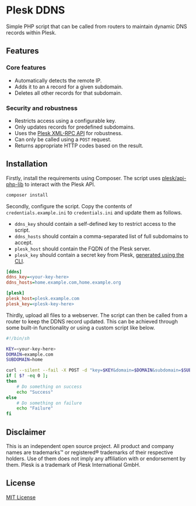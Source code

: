 # Plesk DDNS
Simple PHP script that can be called from routers to maintain dynamic DNS records within Plesk.

## Features
### Core features
- Automatically detects the remote IP.
- Adds it to an `A` record for a given subdomain.
- Deletes all other records for that subdomain.

### Security and robustness
- Restricts access using a configurable key.
- Only updates records for predefined subdomains.
- Uses the [Plesk XML-RPC API](https://docs.plesk.com/en-US/obsidian/api-rpc/about-xml-api.28709/) for robustness.
- Can only be called using a `POST` request.
- Returns appropriate HTTP codes based on the result.

## Installation
Firstly, install the requirements using Composer. The script uses [plesk/api-php-lib](https://github.com/plesk/api-php-lib) to interact with the Plesk API.

```bash
composer install
```

Secondly, configure the script. Copy the contents of `credentials.example.ini` to `credentials.ini` and update them as follows.
- `ddns_key` should contain a self-defined key to restrict access to the script.
- `ddns_hosts` should contain a comma-separated list of full subdomains to accept.
- `plesk_host` should contain the FQDN of the Plesk server.
- `plesk_key` should contain a secret key from Plesk, [generated using the CLI](https://support.plesk.com/hc/en-us/articles/115001284353-How-to-create-an-API-access-token-and-how-to-use-it-for-API-authentication).

```ini
[ddns]
ddns_key=<your-key-here>
ddns_hosts=home.example.com,home.example.org

[plesk]
plesk_host=plesk.example.com
plesk_key=<plesk-key-here>
```

Thirdly, upload all files to a webserver. The script can then be called from a router to keep the DDNS record updated. This can be achieved through some built-in functionality or using a custom script like below.

```bash
#!/bin/sh

KEY=<your-key-here>
DOMAIN=example.com
SUBDOMAIN=home

curl --silent --fail -X POST -d "key=$KEY&domain=$DOMAIN&subdomain=$SUBDOMAIN" "https://ddns.example.com/update.php" >/dev/null 2>&1
if [ $? -eq 0 ];
then
    # Do something on success
    echo "Success"
else
    # Do something on failure
    echo "Failure"
fi

```

## Disclaimer
This is an independent open source project. All product and company names are trademarks&trade; or registered&reg; trademarks of their respective holders. Use of them does not imply any affiliation with or endorsement by them. Plesk is a trademark of Plesk International GmbH.

## License
[MIT License](https://github.com/stijneikelboom/plesk_ddns/raw/master/LICENSE) 
